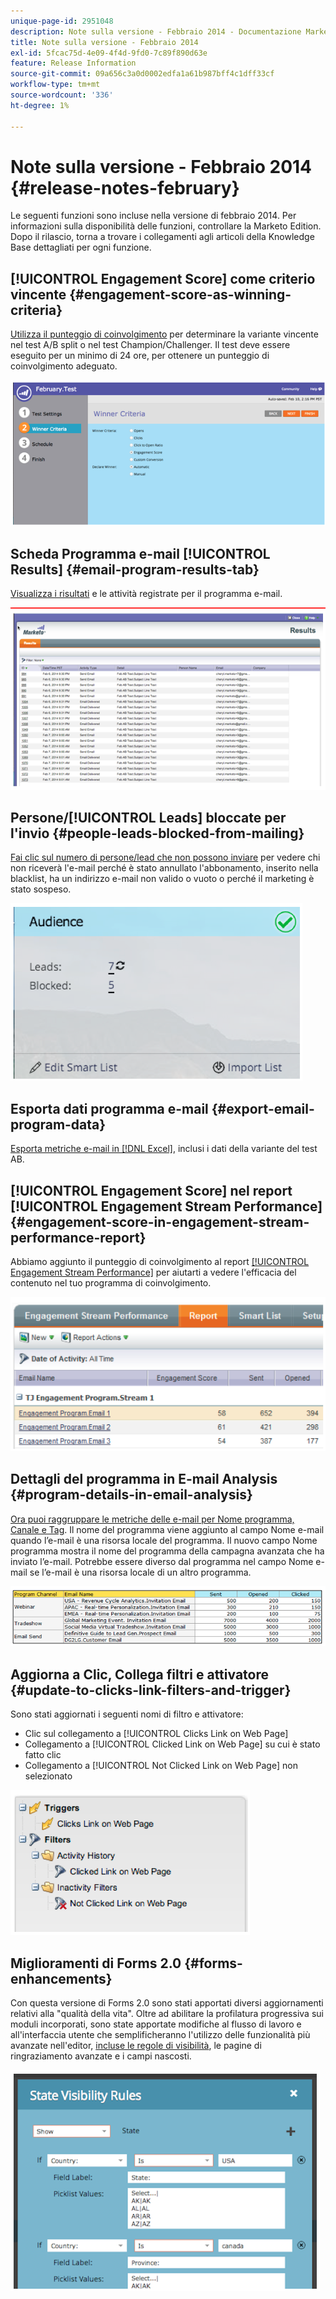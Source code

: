 ```yaml
---
unique-page-id: 2951048
description: Note sulla versione - Febbraio 2014 - Documentazione Marketo - Documentazione del prodotto
title: Note sulla versione - Febbraio 2014
exl-id: 5fcac75d-4e09-4f4d-9fd0-7c89f890d63e
feature: Release Information
source-git-commit: 09a656c3a0d0002edfa1a61b987bff4c1dff33cf
workflow-type: tm+mt
source-wordcount: '336'
ht-degree: 1%

---
```


# Note sulla versione - Febbraio 2014 {#release-notes-february}

Le seguenti funzioni sono incluse nella versione di febbraio 2014. Per informazioni sulla disponibilità delle funzioni, controllare la Marketo Edition. Dopo il rilascio, torna a trovare i collegamenti agli articoli della Knowledge Base dettagliati per ogni funzione.

## [!UICONTROL Engagement Score] come criterio vincente {#engagement-score-as-winning-criteria}

[Utilizza il punteggio di coinvolgimento](/help/marketo/product-docs/email-marketing/email-programs/email-program-actions/email-test-a-b-test/define-the-a-b-test-winner-criteria.md) per determinare la variante vincente nel test A/B split o nel test Champion/Challenger. Il test deve essere eseguito per un minimo di 24 ore, per ottenere un punteggio di coinvolgimento adeguato.

![](assets/image2014-9-22-10-3a46-3a49.png)

## Scheda Programma e-mail [!UICONTROL Results] {#email-program-results-tab}

[Visualizza i risultati](/help/marketo/product-docs/email-marketing/email-programs/email-program-data/view-email-program-results.md) e le attività registrate per il programma e-mail.

![](assets/image2014-9-22-10-3a47-3a19.png)

## Persone/[!UICONTROL Leads] bloccate per l&#39;invio {#people-leads-blocked-from-mailing}

[Fai clic sul numero di persone/lead che non possono inviare](/help/marketo/product-docs/email-marketing/email-programs/managing-people-in-email-programs/define-an-audience-with-a-smart-list.md) per vedere chi non riceverà l&#39;e-mail perché è stato annullato l&#39;abbonamento, inserito nella blacklist, ha un indirizzo e-mail non valido o vuoto o perché il marketing è stato sospeso.

![](assets/image2014-9-22-10-3a47-3a42.png)

## Esporta dati programma e-mail {#export-email-program-data}

[Esporta metriche e-mail in [!DNL Excel]](/help/marketo/product-docs/email-marketing/email-programs/email-program-data/export-email-program-dashboard-to-excel.md), inclusi i dati della variante del test AB.

## [!UICONTROL Engagement Score] nel report [!UICONTROL Engagement Stream Performance] {#engagement-score-in-engagement-stream-performance-report}

Abbiamo aggiunto il punteggio di coinvolgimento al report [[!UICONTROL Engagement Stream Performance]](/help/marketo/product-docs/email-marketing/drip-nurturing/reports-and-notifications/engagement-stream-performance-report.md) per aiutarti a vedere l&#39;efficacia del contenuto nel tuo programma di coinvolgimento.

![](assets/image2014-9-22-10-3a50-3a36.png)

## Dettagli del programma in E-mail Analysis {#program-details-in-email-analysis}

[Ora puoi raggruppare le metriche delle e-mail per Nome programma, Canale e Tag](/help/marketo/product-docs/reporting/revenue-cycle-analytics/email-analysis/build-an-email-analysis-report-that-shows-program-information.md). Il nome del programma viene aggiunto al campo Nome e-mail quando l’e-mail è una risorsa locale del programma. Il nuovo campo Nome programma mostra il nome del programma della campagna avanzata che ha inviato l’e-mail. Potrebbe essere diverso dal programma nel campo Nome e-mail se l’e-mail è una risorsa locale di un altro programma.

![](assets/image2014-9-22-10-3a50-3a57.png)

## Aggiorna a Clic, Collega filtri e attivatore {#update-to-clicks-link-filters-and-trigger}

Sono stati aggiornati i seguenti nomi di filtro e attivatore:

* Clic sul collegamento a [!UICONTROL Clicks Link on Web Page]
* Collegamento a [!UICONTROL Clicked Link on Web Page] su cui è stato fatto clic
* Collegamento a [!UICONTROL Not Clicked Link on Web Page] non selezionato

![](assets/image2014-9-22-10-3a51-3a31.png)

## Miglioramenti di Forms 2.0 {#forms-enhancements}

Con questa versione di Forms 2.0 sono stati apportati diversi aggiornamenti relativi alla &quot;qualità della vita&quot;. Oltre ad abilitare la profilatura progressiva sui moduli incorporati, sono state apportate modifiche al flusso di lavoro e all&#39;interfaccia utente che semplificheranno l&#39;utilizzo delle funzionalità più avanzate nell&#39;editor, [incluse le regole di visibilità](/help/marketo/product-docs/demand-generation/forms/form-fields/dynamically-toggle-visibility-of-a-form-field.md), le pagine di ringraziamento avanzate e i campi nascosti.

![](assets/image2014-9-22-10-3a51-3a54.png)
